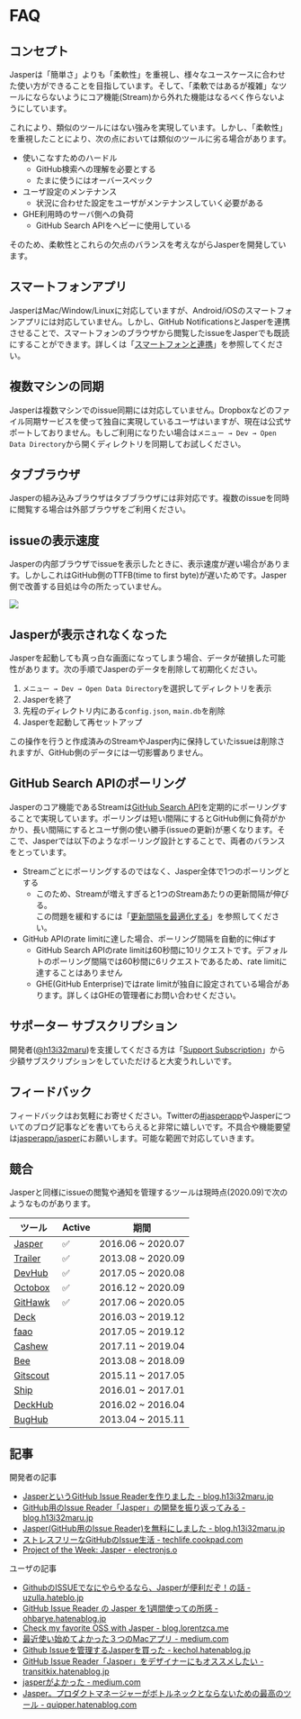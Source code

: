 # FAQ

## コンセプト <a href="#concept" id="concept"></a>

Jasperは「簡単さ」よりも「柔軟性」を重視し、様々なユースケースに合わせた使い方ができることを目指しています。そして、「柔軟ではあるが複雑」なツールにならないようにコア機能(Stream)から外れた機能はなるべく作らないようにしています。

これにより、類似のツールにはない強みを実現しています。しかし、「柔軟性」を重視したことにより、次の点においては類似のツールに劣る場合があります。

* 使いこなすためのハードル
  * GitHub検索への理解を必要とする
  * たまに使うにはオーバースペック
* ユーザ設定のメンテナンス
  * 状況に合わせた設定をユーザがメンテナンスしていく必要がある
* GHE利用時のサーバ側への負荷
  * GitHub Search APIをヘビーに使用している

そのため、柔軟性とこれらの欠点のバランスを考えながらJasperを開発しています。

## スマートフォンアプリ <a href="#mobile" id="mobile"></a>

JasperはMac/Window/Linuxに対応していますが、Android/iOSのスマートフォンアプリには対応していません。しかし、GitHub NotificationsとJasperを連携させることで、スマートフォンのブラウザから閲覧したissueをJasperでも既読にすることができます。詳しくは「[スマートフォンと連携](usecase/advanced.md#mobile)」を参照してください。

## 複数マシンの同期 <a href="#multi-machines" id="multi-machines"></a>

Jasperは複数マシンでのissue同期には対応していません。Dropboxなどのファイル同期サービスを使って独自に実現しているユーザはいますが、現在は公式サポートしておりません。もしご利用になりたい場合は`メニュー → Dev → Open Data Directory`から開くディレクトリを同期してお試しください。

## タブブラウザ <a href="#tab-browser" id="tab-browser"></a>

Jasperの組み込みブラウザはタブブラウザには非対応です。複数のissueを同時に閲覧する場合は外部ブラウザをご利用ください。

## issueの表示速度 <a href="#ttfb" id="ttfb"></a>

Jasperの内部ブラウザでissueを表示したときに、表示速度が遅い場合があります。しかしこれはGitHub側のTTFB(time to first byte)が遅いためです。Jasper側で改善する目処は今の所たっていません。

![](.gitbook/assets/17\_ttfb.png)

## Jasperが表示されなくなった <a href="#blank-screen" id="blank-screen"></a>

&#x20;Jasperを起動しても真っ白な画面になってしまう場合、データが破損した可能性があります。次の手順でJasperのデータを削除して初期化ください。

1. `メニュー → Dev → Open Data Directory`を選択してディレクトリを表示
2. Jasperを終了
3. 先程のディレクトリ内にある`config.json`, `main.db`を削除
4. Jasperを起動して再セットアップ

この操作を行うと作成済みのStreamやJasper内に保持していたissueは削除されますが、GitHub側のデータには一切影響ありません。

## GitHub Search APIのポーリング <a href="#polling" id="polling"></a>

Jasperのコア機能であるStreamは[GitHub Search API](https://docs.github.com/en/rest/reference/search)を定期的にポーリングすることで実現しています。ポーリングは短い間隔にするとGitHub側に負荷がかかり、長い間隔にするとユーザ側の使い勝手(issueの更新)が悪くなります。そこで、Jasperでは以下のようなポーリング設計とすることで、両者のバランスをとっています。

* Streamごとにポーリングするのではなく、Jasper全体で1つのポーリングとする
  * このため、Streamが増えすぎると1つのStreamあたりの更新間隔が伸びる。\
    この問題を緩和するには「[更新間隔を最適化する](usecase/advanced.md#optimize)」を参照してください。
* GitHub APIのrate limitに達した場合、ポーリング間隔を自動的に伸ばす
  * GitHub Search APIのrate limitは60秒間に10リクエストです。デフォルトのポーリング間隔では60秒間に6リクエストであるため、rate limitに達することはありません
  * GHE(GitHub Enterprise)ではrate limitが独自に設定されている場合があります。詳しくはGHEの管理者にお問い合わせください。

## サポーター  サブスクリプション <a href="#supporter" id="supporter"></a>

開発者([@h13i32maru](https://twitter.com/h13i32maru))を支援してくださる方は「[Support Subscription](https://h13i32maru.jp/supporter/)」から少額サブスクリプションをしていただけると大変うれしいです。

## フィードバック <a href="#feedback" id="feedback"></a>

フィードバックはお気軽にお寄せください。Twitterの[#jasperapp](https://twitter.com/hashtag/jasperapp)やJasperについてのブログ記事などを書いてもらえると非常に嬉しいです。不具合や機能要望は[jasperapp/jasper](https://github.com/jasperapp/jasper)にお願いします。可能な範囲で対応していきます。

## 競合 <a href="#competitor" id="competitor"></a>

Jasperと同様にissueの閲覧や通知を管理するツールは現時点(2020.09)で次のようなものがあります。

| ツール                                                     | Active | 期間                  |
| ------------------------------------------------------- | ------ | ------------------- |
| [Jasper](https://jasperapp.io/)                         | ✅      | 2016.06 \~ 2020.07  |
| [Trailer](http://ptsochantaris.github.io/trailer/)      | ✅      | 2013.08 \~ 2020.09  |
| [DevHub](https://devhubapp.com/)                        | ✅      | 2017.05 \~ 2020.08  |
| [Octobox](https://octobox.io/)                          | ✅      | 2016.12 \~ 2020.09  |
| [GitHawk](http://githawk.com/)                          | ✅      | 2017.06 \~ 2020.05  |
| [Deck](https://tilfin.github.io/deck/)                  |        | 2016.03 \~ 2019.12  |
| [faao](https://github.com/azu/faao)                     |        | 2017.05 \~ 2019.12  |
| [Cashew](https://github.com/bellebethcooper/cashew)     |        | 2017.11 \~ 2019.04  |
| [Bee](http://www.neat.io/bee/github-issues-client.html) |        |  2013.08 \~ 2018.09 |
| [Gitscout](https://gitscout.com/)                       |        | 2015.11 \~ 2017.05  |
| [Ship](https://www.realartists.com/blog/ship-20.html)   |        | 2016.01 \~ 2017.01  |
| [DeckHub](https://getdeckhub.com/)                      |        | 2016.02 \~ 2016.04  |
| [BugHub](http://www.bughubapp.com/)                     |        | 2013.04 \~ 2015.11  |

## 記事 <a href="#article" id="article"></a>

開発者の記事

* [JasperというGitHub Issue Readerを作りました -  blog.h13i32maru.jp](http://blog.h13i32maru.jp/entry/2016/06/08/090000)
* [GitHub用のIssue Reader「Jasper」の開発を振り返ってみる - blog.h13i32maru.jp](http://blog.h13i32maru.jp/entry/2016/12/11/184433)
* [Jasper(GitHub用のIssue Reader)を無料にしました - blog.h13i32maru.jp](https://blog.h13i32maru.jp/entry/2018/07/17/083215)
* [ストレスフリーなGitHubのIssue生活 - techlife.cookpad.com](http://techlife.cookpad.com/entry/2017/03/14/100000)
* [Project of the Week: Jasper - electronjs.o](https://www.electronjs.org/blog/jasper)

ユーザの記事

* [GithubのISSUEでなにやらやるなら、Jasperが便利だぞ！の話 - uzulla.hateblo.jp](http://uzulla.hateblo.jp/entry/2016/07/13/021425)
* [GitHub Issue Reader の Jasper を1週間使っての所感 - ohbarye.hatenablog.jp](http://ohbarye.hatenablog.jp/entry/2016/11/19/004719)
* [Check my favorite OSS with Jasper - blog.lorentzca.me](https://blog.lorentzca.me/check-my-favorite-oss-with-jasper/)
* [最近使い始めてよかった３つのMacアプリ - medium.com](https://medium.com/@y\_koh/%E6%9C%80%E8%BF%91%E4%BD%BF%E3%81%84%E5%A7%8B%E3%82%81%E3%81%A6%E3%82%88%E3%81%8B%E3%81%A3%E3%81%9F%EF%BC%93%E3%81%A4%E3%81%AEmac%E3%82%A2%E3%83%97%E3%83%AA-2e39bc77c925#.j1hugdgm7)
* [Github Issueを管理するJasperを買った - kechol.hatenablog.jp](http://kechol.hatenablog.jp/entry/jasper-a-github-issue-tracker)
* [GitHub Issue Reader「Jasper」をデザイナーにもオススメしたい - transitkix.hatenablog.jp](http://transitkix.hatenablog.jp/entry/2017/08/10/231124)
* [jasperがよかった - medium.com](https://medium.com/@naomeme/jasper%E3%81%8C%E3%82%88%E3%81%8B%E3%81%A3%E3%81%9F-fb70ebd117c0)
* [Jasper。プロダクトマネージャーがボトルネックとならないための最高のツール - quipper.hatenablog.com](https://quipper.hatenablog.com/entry/2018/06/28/120000)

